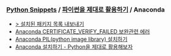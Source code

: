 ### [Python Snippets](../../README.md) / [파이썬을 제대로 활용하기](../README.md) / Anaconda
- [> 설치된 패키지 목록 내보내기](설치된%20패키지%20목록%20내보내기/README.md)
- [Anaconda CERTIFICATE_VERIFY_FAILED 보완관련 에러](Anaconda%20CERTIFICATE_VERIFY_FAILED%20보완관련%20에러.md)
- [Anaconda PIL(python image library) 설치하기](Anaconda%20PIL(python%20image%20library)%20설치하기.md)
- [Anaconda 설치하기 - Python을 제대로 활용해보자](Anaconda%20설치하기%20-%20Python을%20제대로%20활용해보자.md)